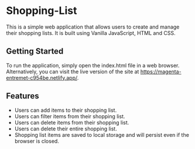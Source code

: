 # Shopping-List
This is a simple web application that allows users to create and manage their shopping lists. It is built using Vanilla JavaScript, HTML and CSS.

## Getting Started
To run the application, simply open the index.html file in a web browser. Alternatively, you can visit the live version of the site at https://magenta-entremet-c954be.netlify.app/.

## Features
* Users can add items to their shopping list.
* Users can filter items from their shopping list.
* Users can delete items from their shopping list.
* Users can delete their entire shopping list.
* Shopping list items are saved to local storage and will persist even if the browser is closed.

